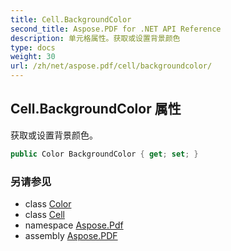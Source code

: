 ```yaml
---
title: Cell.BackgroundColor
second_title: Aspose.PDF for .NET API Reference
description: 单元格属性。获取或设置背景颜色
type: docs
weight: 30
url: /zh/net/aspose.pdf/cell/backgroundcolor/
---
```

## Cell.BackgroundColor 属性

获取或设置背景颜色。

```csharp
public Color BackgroundColor { get; set; }
```

### 另请参见

* class [Color](../../color/)
* class [Cell](../)
* namespace [Aspose.Pdf](../../../aspose.pdf/)
* assembly [Aspose.PDF](../../../)